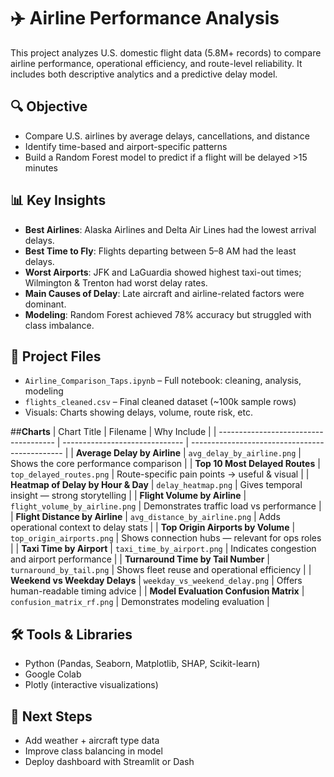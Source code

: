 # ✈️ Airline Performance Analysis

This project analyzes U.S. domestic flight data (5.8M+ records) to compare airline performance, operational efficiency, and route-level reliability. It includes both descriptive analytics and a predictive delay model.

## 🔍 Objective

- Compare U.S. airlines by average delays, cancellations, and distance
- Identify time-based and airport-specific patterns
- Build a Random Forest model to predict if a flight will be delayed >15 minutes

## 📊 Key Insights

- **Best Airlines**: Alaska Airlines and Delta Air Lines had the lowest arrival delays.
- **Best Time to Fly**: Flights departing between 5–8 AM had the least delays.
- **Worst Airports**: JFK and LaGuardia showed highest taxi-out times; Wilmington & Trenton had worst delay rates.
- **Main Causes of Delay**: Late aircraft and airline-related factors were dominant.
- **Modeling**: Random Forest achieved 78% accuracy but struggled with class imbalance.

## 📁 Project Files

- `Airline_Comparison_Taps.ipynb` – Full notebook: cleaning, analysis, modeling
- `flights_cleaned.csv` – Final cleaned dataset (~100k sample rows)
- Visuals: Charts showing delays, volume, route risk, etc.

##**Charts**
| Chart Title                           | Filename                       | Why Include                                    |
| ------------------------------------- | ------------------------------ | ---------------------------------------------- |
| **Average Delay by Airline**          | `avg_delay_by_airline.png`     | Shows the core performance comparison          |
| **Top 10 Most Delayed Routes**        | `top_delayed_routes.png`       | Route-specific pain points → useful & visual   |
| **Heatmap of Delay by Hour & Day**    | `delay_heatmap.png`            | Gives temporal insight — strong storytelling   |
| **Flight Volume by Airline**          | `flight_volume_by_airline.png` | Demonstrates traffic load vs performance       |
| **Flight Distance by Airline**        | `avg_distance_by_airline.png`  | Adds operational context to delay stats        |
| **Top Origin Airports by Volume**     | `top_origin_airports.png`      | Shows connection hubs — relevant for ops roles |
| **Taxi Time by Airport**              | `taxi_time_by_airport.png`     | Indicates congestion and airport performance   |
| **Turnaround Time by Tail Number**    | `turnaround_by_tail.png`       | Shows fleet reuse and operational efficiency   |
| **Weekend vs Weekday Delays**         | `weekday_vs_weekend_delay.png` | Offers human-readable timing advice            |
| **Model Evaluation Confusion Matrix** | `confusion_matrix_rf.png`      | Demonstrates modeling evaluation               |


## 🛠 Tools & Libraries

- Python (Pandas, Seaborn, Matplotlib, SHAP, Scikit-learn)
- Google Colab
- Plotly (interactive visualizations)

## 📌 Next Steps

- Add weather + aircraft type data
- Improve class balancing in model
- Deploy dashboard with Streamlit or Dash
 
